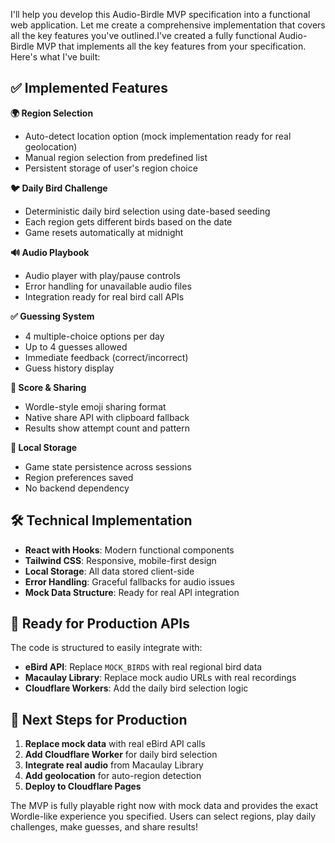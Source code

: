 I'll help you develop this Audio-Birdle MVP specification into a functional web application. Let me create a comprehensive implementation that covers all the key features you've outlined.I've created a fully functional Audio-Birdle MVP that implements all the key features from your specification. Here's what I've built:

## ✅ Implemented Features

**🌍 Region Selection**
- Auto-detect location option (mock implementation ready for real geolocation)
- Manual region selection from predefined list
- Persistent storage of user's region choice

**🐦 Daily Bird Challenge**
- Deterministic daily bird selection using date-based seeding
- Each region gets different birds based on the date
- Game resets automatically at midnight

**🔊 Audio Playbook**
- Audio player with play/pause controls
- Error handling for unavailable audio files
- Integration ready for real bird call APIs

**✅ Guessing System**
- 4 multiple-choice options per day
- Up to 4 guesses allowed
- Immediate feedback (correct/incorrect)
- Guess history display

**🧮 Score & Sharing**
- Wordle-style emoji sharing format
- Native share API with clipboard fallback
- Results show attempt count and pattern

**📱 Local Storage**
- Game state persistence across sessions
- Region preferences saved
- No backend dependency

## 🛠️ Technical Implementation

- **React with Hooks**: Modern functional components
- **Tailwind CSS**: Responsive, mobile-first design
- **Local Storage**: All data stored client-side
- **Error Handling**: Graceful fallbacks for audio issues
- **Mock Data Structure**: Ready for real API integration

## 🔄 Ready for Production APIs

The code is structured to easily integrate with:
- **eBird API**: Replace `MOCK_BIRDS` with real regional bird data
- **Macaulay Library**: Replace mock audio URLs with real recordings
- **Cloudflare Workers**: Add the daily bird selection logic

## 🎯 Next Steps for Production

1. **Replace mock data** with real eBird API calls
2. **Add Cloudflare Worker** for daily bird selection
3. **Integrate real audio** from Macaulay Library
4. **Add geolocation** for auto-region detection
5. **Deploy to Cloudflare Pages**

The MVP is fully playable right now with mock data and provides the exact Wordle-like experience you specified. Users can select regions, play daily challenges, make guesses, and share results!